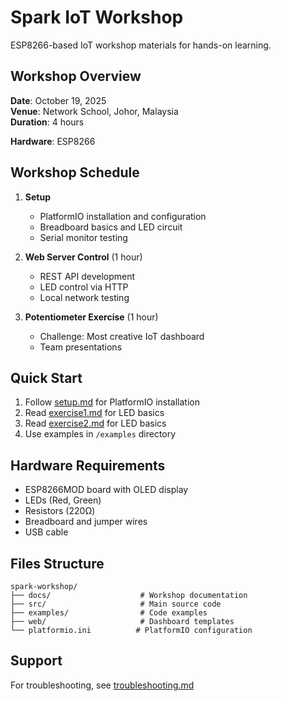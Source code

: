 # Spark IoT Workshop

ESP8266-based IoT workshop materials for hands-on learning.

## Workshop Overview

**Date**: October 19, 2025  
**Venue**: Network School, Johor, Malaysia  
**Duration**: 4 hours  

**Hardware**: ESP8266

## Workshop Schedule

1. **Setup**
   - PlatformIO installation and configuration
   - Breadboard basics and LED circuit
   - Serial monitor testing

2. **Web Server Control** (1 hour)
   - REST API development
   - LED control via HTTP
   - Local network testing



3. **Potentiometer Exercise** (1 hour)
   - Challenge: Most creative IoT dashboard
   - Team presentations

## Quick Start

1. Follow [setup.md](docs/setup.md) for PlatformIO installation
2. Read [exercise1.md](docs/exercise1.md) for LED basics
3. Read [exercise2.md](docs/exercise2.md) for LED basics
4. Use examples in `/examples` directory

## Hardware Requirements

- ESP8266MOD board with OLED display
- LEDs (Red, Green)
- Resistors (220Ω)
- Breadboard and jumper wires
- USB cable

## Files Structure

```
spark-workshop/
├── docs/                    # Workshop documentation
├── src/                     # Main source code
├── examples/                # Code examples
├── web/                     # Dashboard templates
└── platformio.ini          # PlatformIO configuration
```

## Support

For troubleshooting, see [troubleshooting.md](docs/troubleshooting.md)
